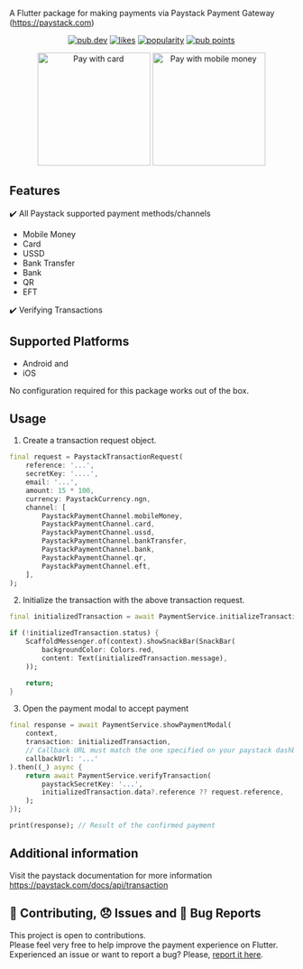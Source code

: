 A Flutter package for making payments via Paystack Payment Gateway (https://paystack.com)

<p align="center">
  <a href="https://pub.dev/packages/flutter_paystack_max"><img src="https://img.shields.io/pub/v/flutter_paystack_max.svg" alt="pub.dev"></a>
  <a href="https://pub.dev/packages/flutter_paystack_max/score"><img src="https://img.shields.io/pub/likes/flutter_paystack_max" alt="likes"></a>
  <a href="https://pub.dev/packages/flutter_paystack_max/score"><img src="https://img.shields.io/pub/popularity/flutter_paystack_max" alt="popularity"></a>
  <a href="https://pub.dev/packages/flutter_paystack_max/score"><img src="https://img.shields.io/pub/points/flutter_paystack_max" alt="pub points"></a>
</p>

<p align="center">
   <img src="https://github.com/binemmanuel/flutter_paystack_max/blob/main/assets/gifs/payment-with-card.gif?raw=true" width="200" alt="Pay with card">
  <img src="https://github.com/binemmanuel/flutter_paystack_max/blob/main/assets/gifs/payment-with-mobile-money.gif?raw=true" width="200" alt="Pay with mobile money">
</p>

## Features

:heavy_check_mark: All Paystack supported payment methods/channels

-   Mobile Money
-   Card
-   USSD
-   Bank Transfer
-   Bank
-   QR
-   EFT

:heavy_check_mark: Verifying Transactions

## Supported Platforms

-   Android and
-   iOS

No configuration required for this package works out of the box.

## Usage

1. Create a transaction request object.

```dart
final request = PaystackTransactionRequest(
    reference: '...',
    secretKey: '....',
    email: '...',
    amount: 15 * 100,
    currency: PaystackCurrency.ngn,
    channel: [
        PaystackPaymentChannel.mobileMoney,
        PaystackPaymentChannel.card,
        PaystackPaymentChannel.ussd,
        PaystackPaymentChannel.bankTransfer,
        PaystackPaymentChannel.bank,
        PaystackPaymentChannel.qr,
        PaystackPaymentChannel.eft,
    ],
);
```

2. Initialize the transaction with the above transaction request.

```dart
final initializedTransaction = await PaymentService.initializeTransaction(request);

if (!initializedTransaction.status) {
    ScaffoldMessenger.of(context).showSnackBar(SnackBar(
        backgroundColor: Colors.red,
        content: Text(initializedTransaction.message),
    ));

    return;
}
```

3. Open the payment modal to accept payment

```dart
final response = await PaymentService.showPaymentModal(
    context,
    transaction: initializedTransaction,
    // Callback URL must match the one specified on your paystack dashboard,
    callbackUrl: '...'
).then((_) async {
    return await PaymentService.verifyTransaction(
        paystackSecretKey: '...',
        initializedTransaction.data?.reference ?? request.reference,
    );
});

print(response); // Result of the confirmed payment
```

## Additional information

Visit the paystack documentation for more information https://paystack.com/docs/api/transaction

## :pencil: Contributing, :disappointed: Issues and :bug: Bug Reports

This project is open to contributions. </br>
Please feel very free to help improve the payment experience on Flutter. </br>
Experienced an issue or want to report a bug? Please, [report it here](https://github.com/binemmanuel/flutter_paystack_max/issues).
